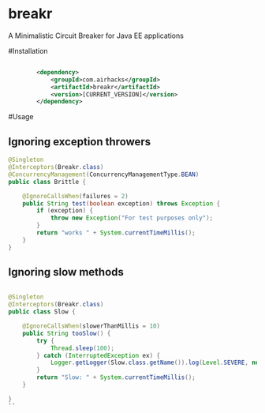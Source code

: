 # breakr
A Minimalistic Circuit Breaker for Java EE applications

#Installation

```xml

        <dependency>
            <groupId>com.airhacks</groupId>
            <artifactId>breakr</artifactId>
            <version>[CURRENT_VERSION]</version>
        </dependency>

```

#Usage

## Ignoring exception throwers

```java
@Singleton
@Interceptors(Breakr.class)
@ConcurrencyManagement(ConcurrencyManagementType.BEAN)
public class Brittle {

    @IgnoreCallsWhen(failures = 2)
    public String test(boolean exception) throws Exception {
        if (exception) {
            throw new Exception("For test purposes only");
        }
        return "works " + System.currentTimeMillis();
    }
}

```

## Ignoring slow methods

```java

@Singleton
@Interceptors(Breakr.class)
public class Slow {

    @IgnoreCallsWhen(slowerThanMillis = 10)
    public String tooSlow() {
        try {
            Thread.sleep(100);
        } catch (InterruptedException ex) {
            Logger.getLogger(Slow.class.getName()).log(Level.SEVERE, null, ex);
        }
        return "Slow: " + System.currentTimeMillis();
    }

}
``
